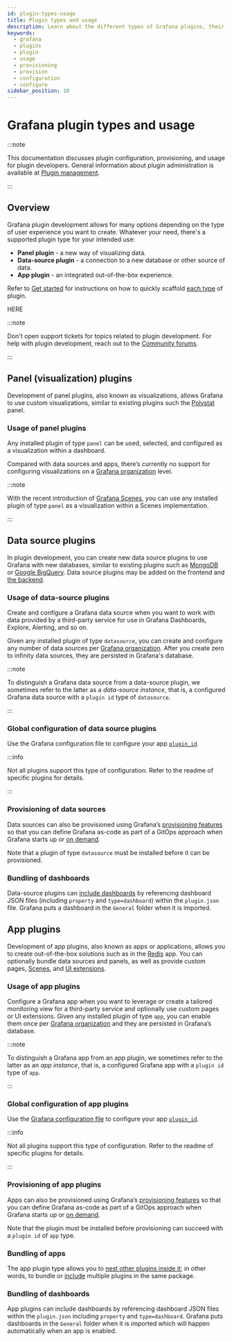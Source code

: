 ```yaml
---
id: plugin-types-usage
title: Plugin types and usage
description: Learn about the different types of Grafana plugins, their usage and configuration.
keywords:
  - grafana
  - plugins
  - plugin
  - usage
  - provisioning
  - provision
  - configuration
  - configure
sidebar_position: 10
---
```


# Grafana plugin types and usage

:::note

This documentation discusses plugin configuration, provisioning, and usage for plugin developers. General information about plugin administration is available at [Plugin management](https://grafana.com/docs/grafana/latest/administration/plugin-management/).

:::

## Overview

Grafana plugin development allows for many options depending on the type of user experience you want to create. Whatever your need, there's a supported plugin type for your intended use:

- **Panel plugin** - a new way of visualizing data.
- **Data-source plugin** - a connection to a new database or other source of data.
- **App plugin** - an integrated out-of-the-box experience.

Refer to [Get started](../get-started.md) for instructions on how to quickly scaffold [each type](../reference/cli-commands.mdx#cli-commands-select-plugin) of plugin.

HERE

:::note

Don't open support tickets for topics related to plugin development. For help with plugin development, reach out to the [Community forums](https://community.grafana.com/c/plugin-development/30).

:::

## Panel (visualization) plugins

Development of panel plugins, also known as visualizations, allows Grafana to use custom visualizations, similar to existing plugins such the [Polystat](https://grafana.com/grafana/plugins/grafana-polystat-panel/) panel.

### Usage of panel plugins

Any installed plugin of type `panel` can be used, selected, and configured as a visualization within a dashboard.

Compared with data sources and apps, there’s currently no support for configuring visualizations on a [Grafana organization](https://grafana.com/docs/grafana/latest/administration/organization-management/#about-organizations) level.

:::note

With the recent introduction of [Grafana Scenes](https://grafana.com/developers/scenes), you can use any installed plugin of type `panel` as a visualization within a Scenes implementation.

:::

## Data source plugins

In plugin development, you can create new data source plugins to use Grafana with new databases, similar to existing plugins such as [MongoDB](https://grafana.com/grafana/plugins/grafana-mongodb-datasource/) or [Google BigQuery](https://grafana.com/grafana/plugins/grafana-bigquery-datasource/). Data source plugins may be added on the frontend and [the backend](../key-concepts/backend-plugins/).

### Usage of data-source plugins

Create and configure a Grafana data source when you want to work with data provided by a third-party service for use in Grafana Dashboards, Explore, Alerting, and so on.

Given any installed plugin of type `datasource`, you can create and configure any number of data sources per [Grafana organization](https://grafana.com/docs/grafana/latest/administration/organization-management/#about-organizations). After you create zero to infinity data sources, they are persisted in Grafana's database.

:::note

To distinguish a Grafana data source from a data-source plugin, we sometimes refer to the latter as a _data-source instance_, that is, a configured Grafana data source with a `plugin id` type of `datasource`.

:::

### Global configuration of data source plugins

Use the Grafana configuration file to configure your app [`plugin_id`](https://grafana.com/docs/grafana/latest/setup-grafana/configure-grafana/#pluginplugin_id).

:::info

Not all plugins support this type of configuration. Refer to the readme of specific plugins for details.

:::

### Provisioning of data sources

Data sources can also be provisioned using Grafana’s [provisioning features](https://grafana.com/docs/grafana/latest/administration/provisioning/#data-sources) so that you can define Grafana as-code as part of a GitOps approach when Grafana starts up or [on demand](https://grafana.com/docs/grafana/latest/developers/http_api/admin/#reload-provisioning-configurations).

Note that a plugin of type `datasource` must be installed before it can be provisioned.

### Bundling of dashboards

Data-source plugins can [include dashboards](../reference/metadata.md#metadata-includes) by referencing dashboard JSON files (including `property` and `type=dashboard`) within the `plugin.json` file. Grafana puts a dashboard in the `General` folder when it is imported.

## App plugins

Development of app plugins, also known as apps or applications, allows you to create out-of-the-box solutions such as in the [Redis](https://grafana.com/grafana/plugins/redis-app/) app. You can optionally bundle data sources and panels, as well as provide custom pages, [Scenes](https://grafana.com/developers/scenes), and [UI extensions](../how-to-guides/ui-extensions/ui-extensions-concepts.md).

### Usage of app plugins

Configure a Grafana app when you want to leverage or create a tailored monitoring view for a third-party service and optionally use custom pages or UI extensions. Given any installed plugin of type `app`, you can enable them once per [Grafana organization](https://grafana.com/docs/grafana/latest/administration/organization-management/#about-organizations) and they are persisted in Grafana’s database.

:::note

To distinguish a Grafana app from an app plugin, we sometimes refer to the latter as an _app instance_, that is, a configured Grafana app with a `plugin id` type of `app`.

:::

### Global configuration of app plugins

Use the [Grafana configuration file](https://grafana.com/docs/grafana/latest/setup-grafana/configure-grafana/#configuration-file-location) to configure your app [`plugin_id`](https://grafana.com/docs/grafana/latest/setup-grafana/configure-grafana/#pluginplugin_id).

:::info

Not all plugins support this type of configuration. Refer to the readme of specific plugins for details.

:::

### Provisioning of app plugins

Apps can also be provisioned using Grafana’s [provisioning features](https://grafana.com/docs/grafana/latest/administration/provisioning/#plugins) so that you can define Grafana as-code as part of a GitOps approach when Grafana starts up or [on demand](https://grafana.com/docs/grafana/latest/developers/http_api/admin/#reload-provisioning-configurations).

Note that the plugin must be installed before provisioning can succeed with a `plugin id` of `app` type.

### Bundling of apps

The app plugin type allows you to [nest other plugins inside it](../how-to-guides/app-plugins/work-with-nested-plugins); in other words, to bundle or [include](../reference/metadata.md#metadata-includes) multiple plugins in the same package.

### Bundling of dashboards

App plugins can include dashboards by referencing dashboard JSON files within the `plugin.json` including `property` and `type=dashboard`. Grafana puts dashboards in the `General` folder when it is imported which will happen automatically when an app is enabled.

